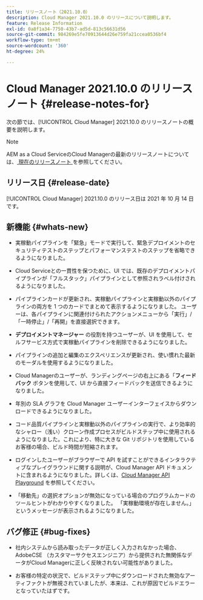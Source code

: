 ```yaml
---
title: リリースノート（2021.10.0）
description: Cloud Manager 2021.10.0 のリリースについて説明します。
feature: Release Information
exl-id: 0a8f1a34-7750-43b7-ad5d-813c56631d56
source-git-commit: 984269e5fe70913644d26e759fa21ccea0536bf4
workflow-type: tm+mt
source-wordcount: '360'
ht-degree: 24%

---
```


# Cloud Manager 2021.10.0 のリリースノート {#release-notes-for}

次の節では、[!UICONTROL Cloud Manager] 2021.10.0 のリリースノートの概要を説明します。

>[!NOTE]
>AEM as a Cloud ServiceのCloud Managerの最新のリリースノートについては、[ 現在のリリースノート ](https://experienceleague.adobe.com/ja/docs/experience-manager-cloud-service/content/release-notes/cloud-manager/current#getting-access) を参照してください。

## リリース日 {#release-date}

[!UICONTROL Cloud Manager] 2021.10.0 のリリース日は 2021 年 10 月 14 日です。

## 新機能 {#whats-new}

* 実稼動パイプラインを「緊急」モードで実行して、緊急デプロイメントのセキュリティテストのステップとパフォーマンステストのステップを省略できるようになりました。

* Cloud Serviceとの一貫性を保つために、UI では、既存のデプロイメントパイプラインが「フルスタック」パイプラインとして参照されラベル付けされるようになりました。

* パイプラインカードが更新され、実稼動パイプラインと実稼動以外のパイプラインの両方を 1 つのカードでまとめて表示するようになりました。 ユーザーは、各パイプラインに関連付けられたアクションメニューから「実行」/「一時停止」/「再開」を直接選択できます。

* **デプロイメントマネージャー** の役割を持つユーザーが、UI を使用して、セルフサービス方式で実稼動パイプラインを削除できるようになりました。

* パイプラインの追加と編集のエクスペリエンスが更新され、使い慣れた最新のモーダルを使用するようになりました。

* Cloud Managerのユーザーが、ランディングページの右上にある「**フィードバック** ボタンを使用して、UI から直接フィードバックを送信できるようになりました。

* 年別の SLA グラフを Cloud Manager ユーザーインターフェイスからダウンロードできるようになりました。

* コード品質パイプラインと実稼動以外のパイプラインの実行で、より効率的なシャロー（浅い）クローン作成プロセスがビルドステップ中に使用されるようになりました。これにより、特に大きな Git リポジトリを使用しているお客様の場合、ビルド時間が短縮されます。

* ログインしたユーザーがブラウザーで API を試すことができるインタラクティブなプレイグラウンドに関する説明が、Cloud Manager API ドキュメントに含まれるようになりました。詳しくは、[Cloud Manager API Playground](https://developer.adobe.com/experience-cloud/cloud-manager/reference/playground/) を参照してください。

* 「移動先」の選択オプションが無効になっている場合のプログラムカードのツールヒントがわかりやすくなりました。 「実稼動環境が存在しません。」というメッセージが表示されるようになりました。


## バグ修正 {#bug-fixes}

* 社内システムから読み取ったデータが正しく入力されなかった場合、AdobeCSE （カスタマーサクセスエンジニア）から提供された無関係なデータがCloud Managerに正しく反映されない可能性がありました。

* お客様の特定の状況で、ビルドステップ中にダウンロードされた無効なアーティファクトが無視されていましたが、本来は、これが原因でビルドエラーとなっていたはずです。
